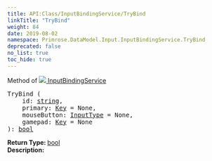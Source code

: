 ```yaml
---
title: API:Class/InputBindingService/TryBind
linkTitle: "TryBind"
weight: 84
date: 2019-08-02
namespace: Primrose.DataModel.Input.InputBindingService.TryBind
deprecated: false
no_list: true
toc_hide: true
---
```

Method of <a href="/docs/api-reference/Class/InputBindingService"><img src="/icons/silk/default.png"/>&nbsp;InputBindingService</a>
<pre class="method-declaration">
TryBind (
    id: <a class="type" href="/docs/api-reference/System/string">string</a>,
    primary: <a class="type" href="/docs/api-reference/Enum/Key">Key</a> = <a class="default-param int-param">None</a>,
    mouseButton: <a class="type" href="/docs/api-reference/Enum/InputType">InputType</a> = <a class="default-param int-param">None</a>,
    gamepad: <a class="type" href="/docs/api-reference/Enum/Key">Key</a> = <a class="default-param int-param">None</a>
): <a class="type" href="/docs/api-reference/System/Primitives#boolean">bool</a></pre>
<b>Return Type: </b>
<a class="type" href="/docs/api-reference/System/Primitives#boolean">bool</a>
<br/>
<b>Description: </b>